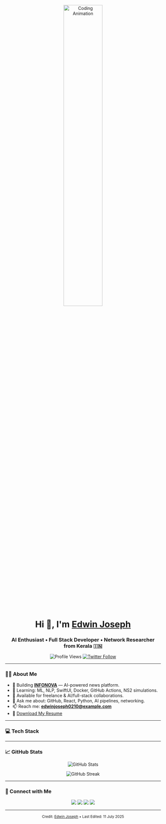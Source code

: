 <p align="center">
  <img src="https://i.pinimg.com/originals/xx/xx/xx/xxxxxxxxxxxx.gif" alt="Coding Animation" width="50%" />
</p>

<h1 align="center">Hi 👋, I'm <a href="https://edwinjoseph0210.github.io/" target="_blank">Edwin Joseph</a></h1>
<h3 align="center">AI Enthusiast • Full Stack Developer • Network Researcher from Kerala 🇮🇳</h3>

<p align="center">
  <img src="https://komarev.com/ghpvc/?username=Edwinjoseph0210&label=Profile%20views&color=0e75b6&style=flat" alt="Profile Views" />
  <a href="https://twitter.com/edwinjoseph0210" target="_blank">
    <img src="https://img.shields.io/twitter/follow/edwinjoseph0210?logo=twitter&style=flat-square" alt="Twitter Follow" />
  </a>
</p>

---

### 👨‍💻 About Me

<ul>
  <li>🚀 Building <strong><a href="https://github.com/Edwinjoseph0210/INFONOVA" target="_blank">INFONOVA</a></strong> — AI-powered news platform.</li>
  <li>🌱 Learning: ML, NLP, SwiftUI, Docker, GitHub Actions, NS2 simulations.</li>
  <li>🤝 Available for freelance & AI/full-stack collaborations.</li>
  <li>💬 Ask me about: GitHub, React, Python, AI pipelines, networking.</li>
  <li>📫 Reach me: <a href="mailto:edwinjoseph0210@example.com"><strong>edwinjoseph0210@example.com</strong></a></li>
  <li>📄 <a href="https://github.com/Edwinjoseph0210/Edwinjoseph0210/blob/main/EdwinJoseph_Resume.pdf" target="_blank">Download My Resume</a></li>
</ul>

---

### 💻 Tech Stack

<p align="center">
  <!-- your tech badges here -->
</p>

---

### 📈 GitHub Stats

<p align="center">
  <img src="https://github-readme-stats.vercel.app/api?username=Edwinjoseph0210&theme=dark&show_icons=true&count_private=true&include_all_commits=true" alt="GitHub Stats" />
</p>
<p align="center">
  <img src="https://github-readme-streak-stats.herokuapp.com/?user=edwinjoseph0210&theme=dark" alt="GitHub Streak" />
</p>

---

### 🔗 Connect with Me

<p align="center">
  <a href="https://linkedin.com/in/edwinjoseph0210"><img src="https://img.icons8.com/doodle/40/000000/linkedin--v2.png" /></a>
  <a href="https://github.com/Edwinjoseph0210"><img src="https://img.icons8.com/doodle/40/000000/github--v1.png" /></a>
  <a href="https://instagram.com/edwinjoseph0210"><img src="https://img.icons8.com/doodle/40/000000/instagram-new--v2.png" /></a>
  <a href="https://twitter.com/edwinjoseph0210"><img src="https://img.icons8.com/doodle/1x/twitter-squared--v2.png" /></a>
</p>

---

<p align="center"><sub>Credit: <a href="https://github.com/Edwinjoseph0210">Edwin Joseph</a> • Last Edited: 11 July 2025</sub></p>
